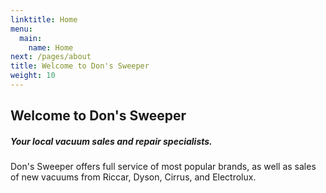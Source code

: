 ```yaml
---
linktitle: Home
menu:
  main:
    name: Home
next: /pages/about
title: Welcome to Don's Sweeper
weight: 10
---
```


## Welcome to Don's Sweeper
##### Your local vacuum sales and repair specialists.

Don's Sweeper offers full service of most popular brands, as well as sales of new vacuums from Riccar, 
Dyson, Cirrus, and Electrolux. 
